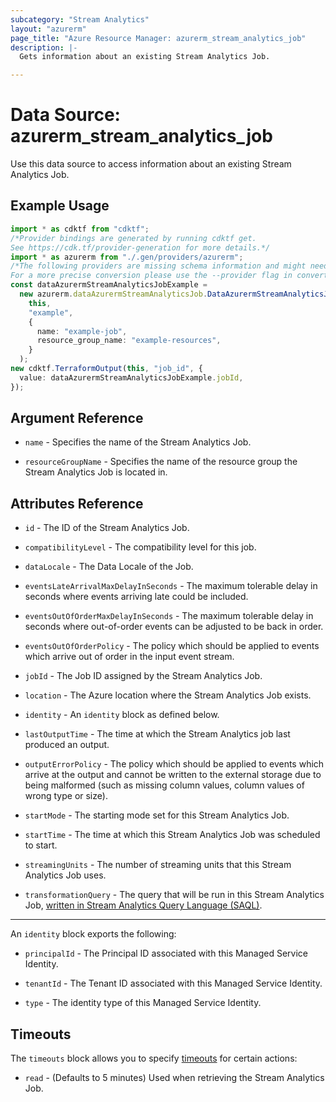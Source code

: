 ```yaml
---
subcategory: "Stream Analytics"
layout: "azurerm"
page_title: "Azure Resource Manager: azurerm_stream_analytics_job"
description: |-
  Gets information about an existing Stream Analytics Job.

---
```


# Data Source: azurerm\_stream\_analytics\_job

Use this data source to access information about an existing Stream Analytics Job.

## Example Usage

```typescript
import * as cdktf from "cdktf";
/*Provider bindings are generated by running cdktf get.
See https://cdk.tf/provider-generation for more details.*/
import * as azurerm from "./.gen/providers/azurerm";
/*The following providers are missing schema information and might need manual adjustments to synthesize correctly: azurerm.
For a more precise conversion please use the --provider flag in convert.*/
const dataAzurermStreamAnalyticsJobExample =
  new azurerm.dataAzurermStreamAnalyticsJob.DataAzurermStreamAnalyticsJob(
    this,
    "example",
    {
      name: "example-job",
      resource_group_name: "example-resources",
    }
  );
new cdktf.TerraformOutput(this, "job_id", {
  value: dataAzurermStreamAnalyticsJobExample.jobId,
});

```

## Argument Reference

*   `name` - Specifies the name of the Stream Analytics Job.

*   `resourceGroupName` - Specifies the name of the resource group the Stream Analytics Job is located in.

## Attributes Reference

*   `id` - The ID of the Stream Analytics Job.

*   `compatibilityLevel` - The compatibility level for this job.

*   `dataLocale` - The Data Locale of the Job.

*   `eventsLateArrivalMaxDelayInSeconds` - The maximum tolerable delay in seconds where events arriving late could be included.

*   `eventsOutOfOrderMaxDelayInSeconds` - The maximum tolerable delay in seconds where out-of-order events can be adjusted to be back in order.

*   `eventsOutOfOrderPolicy` - The policy which should be applied to events which arrive out of order in the input event stream.

*   `jobId` - The Job ID assigned by the Stream Analytics Job.

*   `location` - The Azure location where the Stream Analytics Job exists.

*   `identity` - An `identity` block as defined below.

*   `lastOutputTime` - The time at which the Stream Analytics job last produced an output.

*   `outputErrorPolicy` - The policy which should be applied to events which arrive at the output and cannot be written to the external storage due to being malformed (such as missing column values, column values of wrong type or size).

*   `startMode` - The starting mode set for this Stream Analytics Job.

*   `startTime` - The time at which this Stream Analytics Job was scheduled to start.

*   `streamingUnits` - The number of streaming units that this Stream Analytics Job uses.

*   `transformationQuery` - The query that will be run in this Stream Analytics Job, [written in Stream Analytics Query Language (SAQL)](https://msdn.microsoft.com/library/azure/dn834998).

***

An `identity` block exports the following:

*   `principalId` - The Principal ID associated with this Managed Service Identity.

*   `tenantId` - The Tenant ID associated with this Managed Service Identity.

*   `type` - The identity type of this Managed Service Identity.

## Timeouts

The `timeouts` block allows you to specify [timeouts](https://www.terraform.io/language/resources/syntax#operation-timeouts) for certain actions:

* `read` - (Defaults to 5 minutes) Used when retrieving the Stream Analytics Job.
